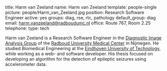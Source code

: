 title: Harm van Zeeland
name: Harm van Zeeland
template: people-single
picture: people/Harm_van_Zeeland.jpg
position: Research Software Engineer
active: yes
groups: diag, rse, rtc, pathology
default_group: diag
email: harm.vanzeeland@radboudumc.nl
office: Route 767, Room 2.25
telephone:
type: tech

Harm van Zeeland is a Research Software Engineer in the [Diagnostic Image Analysis Group](https://www.diagnijmegen.nl/) of the [Radboud University Medical Center](https://www.radboudumc.nl/research) in Nijmegen. He studied Biomedical Engineering at the [Eindhoven University of Technology](https://tue.nl/), while working as a web- and software developer. His thesis focused on developing an algorithm for the detection of epileptic seizures using accelerometer data.
